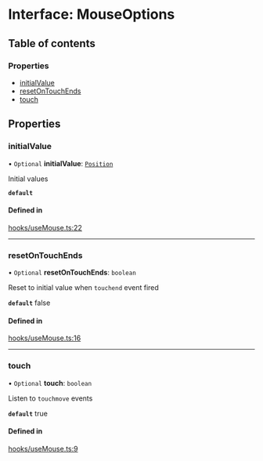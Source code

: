 # Interface: MouseOptions

## Table of contents

### Properties

- [initialValue](MouseOptions.md#initialvalue)
- [resetOnTouchEnds](MouseOptions.md#resetontouchends)
- [touch](MouseOptions.md#touch)

## Properties

### initialValue

• `Optional` **initialValue**: [`Position`](../README.md#position)

Initial values

**`default`**

#### Defined in

[hooks/useMouse.ts:22](https://github.com/iheyunfei/solid-ext/blob/6b29be1/packages/use/src/hooks/useMouse.ts#L22)

___

### resetOnTouchEnds

• `Optional` **resetOnTouchEnds**: `boolean`

Reset to initial value when `touchend` event fired

**`default`** false

#### Defined in

[hooks/useMouse.ts:16](https://github.com/iheyunfei/solid-ext/blob/6b29be1/packages/use/src/hooks/useMouse.ts#L16)

___

### touch

• `Optional` **touch**: `boolean`

Listen to `touchmove` events

**`default`** true

#### Defined in

[hooks/useMouse.ts:9](https://github.com/iheyunfei/solid-ext/blob/6b29be1/packages/use/src/hooks/useMouse.ts#L9)
